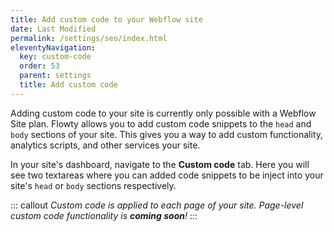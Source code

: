 ```yaml
---
title: Add custom code to your Webflow site
date: Last Modified
permalink: /settings/seo/index.html
eleventyNavigation:
  key: custom-code
  order: 53
  parent: settings
  title: Add custom code
---
```


Adding custom code to your site is currently only possible with a Webflow Site plan. Flowty allows you to add custom code snippets to the `head` and `body` sections of your site. This gives you a way to add custom functionality, analytics scripts, and other services your site.

In your site's dashboard, navigate to the **Custom code** tab. Here you will see two textareas where you can added code snippets to be inject into your site's `head` or `body` sections respectively.

::: callout
*Custom code is applied to each page of your site. Page-level custom code functionality is __coming soon__!*
:::

